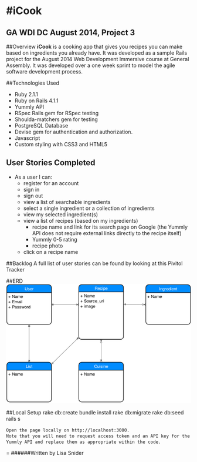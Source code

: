 #iCook
====

## GA WDI DC August 2014, Project 3

##Overview
**iCook** is a cooking app that gives you recipes you can make based on ingredients you already have. It was developed as a sample Rails project for the August 2014 Web Development Immersive course at General Assembly. It was developed over a one week sprint to model the agile software development process.

##Technologies Used
* Ruby 2.1.1
* Ruby on Rails 4.1.1
* Yummly API
* RSpec Rails gem for RSpec testing 
* Shoulda-matchers gem for testing
* PostgreSQL Database
* Devise gem for authentication and authorization.
* Javascript
* Custom styling with CSS3 and HTML5

## User Stories Completed
* As a user I can: 
  * register for an account
  * sign in
  * sign out
  * view a list of searchable ingredients
  * select a single ingredient or a collection of ingredients
  * view my selected ingredient(s)
  * view a list of recipes (based on my ingredients)
    * recipe name and link for its search page on Google (the Yummly API does not require external links directly to the recipe itself)
    * Yummly 0-5 rating
    * recipe photo
  * click on a recipe name 

##Backlog
A full list of user stories can be found by looking at this Pivitol Tracker

##ERD 
![](app/assets/images/WhatCaniCook.png)

##Local Setup
    rake db:create
    bundle install
    rake db:migrate
    rake db:seed
    rails s

    Open the page locally on http://localhost:3000.
    Note that you will need to request access token and an API key for the Yummly API and replace them as appropriate within the code.

=
######Written by Lisa Snider
